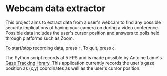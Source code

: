 # Webcam data extractor
This project aims to extract data from a user's webcam to find any possible security implications of having your camera on during a video conference. Possible data includes the user's cursor position and answers to polls held through platforms such as Zoom.

To start/stop recording data, press `r`. To quit, press `q`.

The Python script records at 5 FPS and is made possible by Antoine Lamé's [Gaze Tracking library.](https://github.com/antoinelame/GazeTracking) This application currently records the user's gaze position as (x,y) coordinates as well as the user's cursor position.
